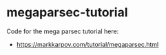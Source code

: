 # megaparsec-tutorial

Code for the mega parsec tutorial here:

  - https://markkarpov.com/tutorial/megaparsec.html
